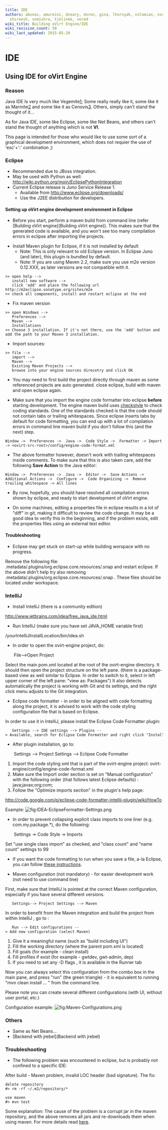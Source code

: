```yaml
---
title: IDE
authors: abonas, amureini, dneary, doron, gina, lhornyak, nslomian, nsoffer, roy,
  shireesh, snmishra, tjelinek, vered
wiki_title: Building oVirt Engine/IDE
wiki_revision_count: 50
wiki_last_updated: 2015-05-20
---
```


# IDE

## Using IDE for oVirt Engine

### Reason

Java IDE Is very much like Vegemite[1](http://en.wikipedia.org/wiki/Vegemite);
Some really really like it, some like it as Marmite[2](http://en.wikipedia.org/wiki/Marmite) and some like it as Cenovis[3](http://en.wikipedia.org/wiki/Cenovis).
Others, simply can't stand the thought of it...

As for Java IDE, some like Eclipse, some like Net Beans,
and others can't stand the thought of anything which is not **VI**.

This page is intended for those who would like to use some sort of
a graphical development environment, which does not requier the use
of 'esc'+':' combination ;)

### Eclipse

*   Recommended due to JBoss integration.
*   May be used with Python as well: <http://wiki.python.org/moin/EclipsePythonIntegration>
*   Current Eclipse release is Juno Service Release 1.
    -   Available from <http://www.eclipse.org/downloads/>
    -   Use the J2EE distribution for developers.

#### Setting up oVirt engine development environment in Eclipse

*   Before you start, perform a maven build from command line (refer [Building oVirt engine](Building oVirt engine)). This makes sure that the generated code is available, and you won't see too many compilation errors in eclipse after importing the projects.

<!-- -->

*   Install Maven plugin for Eclipse, if it is not installed by default
    -   Note: This is only relevant to old Eclipse version. In Eclipse Juno (and later), this plugin is bundled by default.
    -   Note: If you are using Maven 2.2, make sure you use m2e version 0.12.XXX, as later versions are not compatible with it.

<!-- -->

    >> open help --> 
       install new software --> 
       click 'add' and place the following url http://m2eclipse.sonatype.org/sites/m2e 
    >> check all components, install and restart eclipse at the end

*   Fix maven version

<!-- -->

    >> open Windows --> 
       Preferences --> 
       Maven --> 
       Installations
    >> Choose 3 installation. If it's not there, use the 'add' button and add the path to your Maven 3 installation.

*   Import sources:

<!-- -->

    >> file --> 
       import --> 
       Maven --> 
       Existing Maven Projects --> 
       browse into your engine sources direcotry and click OK

*   You may need to first build the project directly through maven as some referenced projects are auto generated. close eclipse, build with maven and open eclipse again.

<!-- -->

*   Make sure that you import the engine code formatter into eclipse **before** starting development. The engine maven build uses [checkstyle](http://checkstyle.sourceforge.net) to check coding standards. One of the standards checked is that the code should not contain tabs or trailing whitespaces. Since eclipse inserts tabs by default for code formatting, you can end up with a lot of compilation errors in command line maven build if you don't follow this (and the next) step.

<!-- -->

    Window ->  Preferences ->  Java ->  Code Style ->  Formatter -> Import -> <ovirt-src-root>/config/engine-code-format.xml

*   The above formatter however, doesn't work with trailing whitespaces inside comments. To make sure that this is also taken care, add the following **Save Action** to the Java editor:

<!-- -->

    Window ->  Preferences ->  Java ->  Editor ->  Save Actions -> Additional Actions ->  Configure ->  Code Organizing ->  Remove trailing whitespace -> All lines 

*   By now, hopefully, you should have resolved all compilation errors shown by eclipse, and ready to start development of oVirt engine.

<!-- -->

*   On some machines, editing a properties file in eclipse results in a lot of "diff" in git, making it difficult to review the code change. It may be a good idea to verify this in the beginning, and if the problem exists, edit the properties files using an external text editor.

#### Troubleshooting

*   Eclipse may get stuck on start-up while building worspace with no progress.

Remove the following file:
 .metadata/.plugins/org.eclipse.core.resources/.snap
and restart eclipse.
If the above didn't help try also removing
 .metadata/.plugins/org.eclipse.core.resources/.snap . These files should be located under workspace.

### IntelliJ

*   Install IntelliJ (there is a community edition)

<http://www.jetbrains.com/idea/free_java_ide.html>

*   Run IntelliJ (make sure you have set JAVA_HOME variable first)

/yourIntelliJInstallLocation/bin/idea.sh

*   In order to open the ovirt-engine project, do:

       File-->Open Project

Select the main pom.xml located at the root of the ovirt-engine directory. It should then open the project structure on the left pane. (there is a package-based view as well similar to Eclipse. In order to switch to it, select in left upper corner of the left pane: "view as: Packages") It also detects automatically the project is working with Git and its settings, and the right click menu adjusts to the Git integration.

*   Eclipse code formatter - in order to be aligned with code formatting along the project, it is advised to work with the code styling configuration file that is based on Eclipse.

In order to use it in IntelliJ, please install the Eclipse Code Formatter plugin:

       Settings --> IDE settings --> Plugins --> Available, search for Eclipse Code Formatter and right click "Install".

*   After plugin installation, go to:

       Settings --> Project Settings --> Eclipse Code Formatter

1.  Import the code styling xml that is part of the ovirt-engine project: ovirt-engine/config/engine-code-format.xml
2.  Make sure the Import order section is set on "Manual configuration" with the following order (that follows latest Eclipse defaults) : java;javax;org;com;
3.  Follow the "Optimize imports section" in the plugin's help page:

<http://code.google.com/p/eclipse-code-formatter-intellij-plugin/wiki/HowTo>

Example: ![](IDEA-EclipseFormatter-Settings.png "fig:IDEA-EclipseFormatter-Settings.png")

*   In order to prevent collapsing explicit class imports to one liner (e.g. com.my.package.\*), do the following:

       Settings -> Code Style -> Imports

Set "use single class import" as checked, and "class count" and "name count" settings to 99

*   If you want the code formatting to run when you save a file, a-la Eclipse, you can follow [these instructions](http://stackoverflow.com/questions/946993/intellij-reformat-on-file-save).

<!-- -->

*   Maven configuration (not mandatory) - for easier development work (not need to use command line)

First, make sure that IntelliJ is pointed at the correct Maven configuration, especially if you have several different versions.

       Settings--> Project Settings --> Maven

In order to benefit from the Maven integration and build the project from within IntelliJ , go to :

       Run --> Edit configurations --> Add new configuration (select Maven)

1.  Give it a meaningful name (such as "build including UI")
2.  Fill the working directory (where the parent pom.xml is located)
3.  Fill goals (for example - clean install)
4.  Fill profiles if exist (for example - gwtdev, gwt-admin, dep)
5.  If you need to set any -D flags , it is available in the Runner tab

Now you can always select this configuration from the combo box in the main pane, and press "run" (the green triangle) - it is equivalent to running "mvn clean install ... " from the command line.

Please note you can create several different configurations (with UI, without user portal, etc.)

Configuration example: ![](Maven-Configurations.png "fig:Maven-Configurations.png")

### Others

*   Same as Net Beans...
*   [Backend with jrebel](Backend with jrebel)

### Troubleshooting

*   The following problem was encountered in eclipse, but is probably not confined to a specific IDE:

After build - Maven problem, invalid LOC header (bad signature).
The fix:

    delete repository
    #> rm -rf ~/.m2/repository/*

    use maven
    #> mvn test

Some explanation:
The cause of the problem is a corrupt jar in the maven repository, and the above removes all jars and re-downloads them when using maven.
For more details read [here](http://tech.deepumohan.com/2012/07/maven-invalid-cen-bad-signature-invalid.html).
